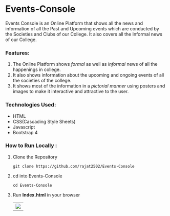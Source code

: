 # Events-Console

Events Console is an Online Platform that shows all the news and information of all the Past and Upcoming events which are conducted by the Societies and Clubs of our College. It also covers all the Informal news of our College.

### Features:

   1. The Online Platform shows _formal_ as well as _informal_ news of all the happenings in college.   
   2. It also shows information about the upcoming and ongoing events of all the societies of the college.  
   3. It shows most of the information in a _pictorial manner_ using posters and images to make it interactive and attractive to the user.

### Technologies Used:
   * HTML
   * CSS(Cascading Style Sheets)
   * Javascript
   * Bootstrap 4
   
### How to Run Locally :
  
  1. Clone the Repository
  
     `git clone https://github.com/rajat2502/Events-Console`
  
  2. cd into Events-Console
  
      `cd Events-Console`
      
  3. Run **Index.html** in your browser
          
      <table><tr><td>
          <img src="https://user-images.githubusercontent.com/42200276/61961199-a78dc080-afe4-11e9-89ef-38906d824418.png" />
      </td></tr></table>
